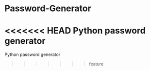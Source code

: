 # Password-Generator
<<<<<<< HEAD
Python password generator
=======
Python password generator
>>>>>>> feature
